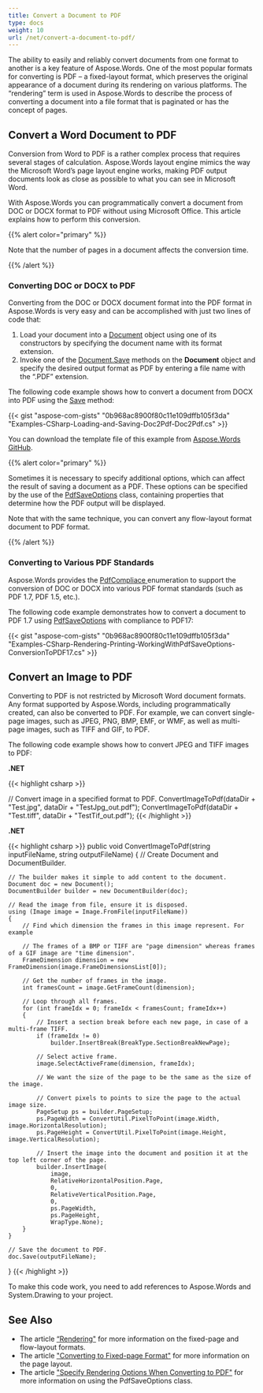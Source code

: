 ```yaml
---
title: Convert a Document to PDF
type: docs
weight: 10
url: /net/convert-a-document-to-pdf/
---
```


The ability to easily and reliably convert documents from one format to another is a key feature of Aspose.Words. One of the most popular formats for converting is PDF – a fixed-layout format, which preserves the original appearance of a document during its rendering on various platforms. The “rendering” term is used in Aspose.Words to describe the process of converting a document into a file format that is paginated or has the concept of pages.
## **Convert a Word Document to PDF**
Conversion from Word to PDF is a rather complex process that requires several stages of calculation. Aspose.Words layout engine mimics the way the Microsoft Word’s page layout engine works, making PDF output documents look as close as possible to what you can see in Microsoft Word.

With Aspose.Words you can programmatically convert a document from DOC or DOCX format to PDF without using Microsoft Office. This article explains how to perform this conversion.

{{% alert color="primary" %}} 

Note that the number of pages in a document affects the conversion time.

{{% /alert %}} 
### **Converting DOC or DOCX to PDF**
Converting from the DOC or DOCX document format into the PDF format in Aspose.Words is very easy and can be accomplished with just two lines of code that:

1. Load your document into a [Document](https://apireference.aspose.com/net/words/aspose.words/document) object using one of its constructors by specifying the document name with its format extension.
1. Invoke one of the [Document.Save](https://apireference.aspose.com/net/words/aspose.words/document/methods/save/index) methods on the **Document** object and specify the desired output format as PDF by entering a file name with the “.PDF” extension.

The following code example shows how to convert a document from DOCX into PDF using the [Save](https://apireference.aspose.com/words/net/aspose.words.document/save/methods/2) method:

{{< gist "aspose-com-gists" "0b968ac8900f80c11e109dffb105f3da" "Examples-CSharp-Loading-and-Saving-Doc2Pdf-Doc2Pdf.cs" >}}

You can download the template file of this example from [Aspose.Words GitHub](https://github.com/aspose-words/Aspose.Words-for-.NET/blob/master/Examples/Data/Quick-Start/Template.doc).

{{% alert color="primary" %}} 

Sometimes it is necessary to specify additional options, which can affect the result of saving a document as a PDF. These options can be specified by the use of the [PdfSaveOptions](https://apireference.aspose.com/net/words/aspose.words.saving/pdfsaveoptions) class, containing properties that determine how the PDF output will be displayed.

Note that with the same technique, you can convert any flow-layout format document to PDF format.

{{% /alert %}} 
### **Converting to Various PDF Standards**
Aspose.Words provides the [PdfCompliace ](https://apireference.aspose.com/net/words/aspose.words.saving/pdfcompliance)enumeration to support the conversion of DOC or DOCX into various PDF format standards (such as PDF 1.7, PDF 1.5, etc.).

The following code example demonstrates how to convert a document to PDF 1.7 using [PdfSaveOptions](https://apireference.aspose.com/net/words/aspose.words.saving/pdfsaveoptions) with compliance to PDF17:

{{< gist "aspose-com-gists" "0b968ac8900f80c11e109dffb105f3da" "Examples-CSharp-Rendering-Printing-WorkingWithPdfSaveOptions-ConversionToPDF17.cs" >}}
## **Convert an Image to PDF**
Converting to PDF is not restricted by Microsoft Word document formats. Any format supported by Aspose.Words, including programmatically created, can also be converted to PDF. For example, we can convert single-page images, such as JPEG, PNG, BMP, EMF, or WMF, as well as multi-page images, such as TIFF and GIF, to PDF.

The following code example shows how to convert JPEG and TIFF images to PDF:

**.NET**

{{< highlight csharp >}}

// Convert image in a specified format to PDF.
ConvertImageToPdf(dataDir + "Test.jpg", dataDir + "TestJpg_out.pdf");
ConvertImageToPdf(dataDir + "Test.tiff", dataDir + "TestTif_out.pdf");
{{< /highlight >}}

**.NET**

{{< highlight csharp >}}
public void ConvertImageToPdf(string inputFileName, string outputFileName)
{
	// Create Document and DocumentBuilder.
 
	// The builder makes it simple to add content to the document.
	Document doc = new Document();
	DocumentBuilder builder = new DocumentBuilder(doc);

	// Read the image from file, ensure it is disposed.
	using (Image image = Image.FromFile(inputFileName))
	{
    	// Find which dimension the frames in this image represent. For example
 
	    // The frames of a BMP or TIFF are "page dimension" whereas frames of a GIF image are "time dimension". 
	    FrameDimension dimension = new FrameDimension(image.FrameDimensionsList[0]);

	    // Get the number of frames in the image.
	    int framesCount = image.GetFrameCount(dimension);

	    // Loop through all frames.
    	for (int frameIdx = 0; frameIdx < framesCount; frameIdx++)
    	{
        	// Insert a section break before each new page, in case of a multi-frame TIFF.
	        if (frameIdx != 0)
            	builder.InsertBreak(BreakType.SectionBreakNewPage);

        	// Select active frame.
        	image.SelectActiveFrame(dimension, frameIdx);

	        // We want the size of the page to be the same as the size of the image.

    	    // Convert pixels to points to size the page to the actual image size.
        	PageSetup ps = builder.PageSetup;
        	ps.PageWidth = ConvertUtil.PixelToPoint(image.Width, image.HorizontalResolution);
	        ps.PageHeight = ConvertUtil.PixelToPoint(image.Height, image.VerticalResolution);

	        // Insert the image into the document and position it at the top left corner of the page.
    	    builder.InsertImage(
        	    image,
	            RelativeHorizontalPosition.Page,
	            0,
    	        RelativeVerticalPosition.Page,
        	    0,
            	ps.PageWidth,
     	       	ps.PageHeight,
     	       	WrapType.None);
    	}
	}

	// Save the document to PDF.
	doc.Save(outputFileName);
}
{{< /highlight >}}

To make this code work, you need to add references to Aspose.Words and System.Drawing to your project.
## **See Also**
- The article [“Rendering"](/words/net/rendering/) for more information on the fixed-page and flow-layout formats.
- The article ["Converting to Fixed-page Format"](/words/net/converting-to-fixed-page-format/#convertingtofixed-pageformat-whatisapagelayout) for more information on the page layout.
- The article ["Specify Rendering Options When Converting to PDF"](/words/net/specify-rendering-options-when-converting-to-pdf/) for more information on using the PdfSaveOptions class.
